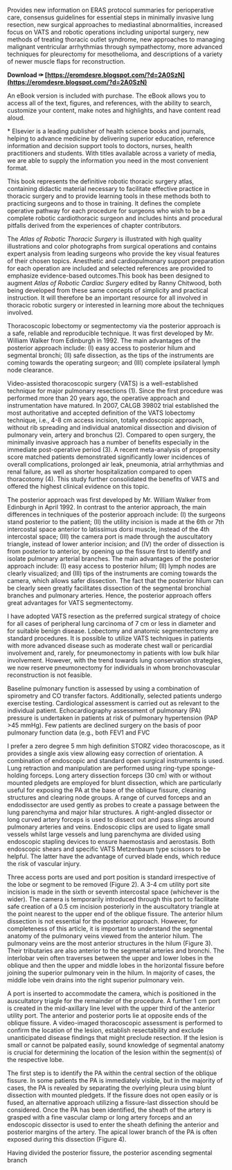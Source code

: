 
 
Provides new information on ERAS protocol summaries for perioperative care, consensus guidelines for essential steps in minimally invasive lung resection, new surgical approaches to mediastinal abnormalities, increased focus on VATS and robotic operations including uniportal surgery, new methods of treating thoracic outlet syndrome, new approaches to managing malignant ventricular arrhythmias through sympathectomy, more advanced techniques for pleurectomy for mesothelioma, and descriptions of a variety of newer muscle flaps for reconstruction.
 
**Download ✑ [https://eromdesre.blogspot.com/?d=2A0SzN](https://eromdesre.blogspot.com/?d=2A0SzN)**


 
An eBook version is included with purchase. The eBook allows you to access all of the text, figures, and references, with the ability to search, customize your content, make notes and highlights, and have content read aloud.
 
\* Elsevier is a leading publisher of health science books and journals, helping to advance medicine by delivering superior education, reference information and decision support tools to doctors, nurses, health practitioners and students. With titles available across a variety of media, we are able to supply the information you need in the most convenient format.
 
This book represents the definitive robotic thoracic surgery atlas, containing didactic material necessary to facilitate effective practice in thoracic surgery and to provide learning tools in these methods both to practicing surgeons and to those in training. It defines the complete operative pathway for each procedure for surgeons who wish to be a complete robotic cardiothoracic surgeon and includes hints and procedural pitfalls derived from the experiences of chapter contributors.

The *Atlas of Robotic Thoracic Surgery* is illustrated with high quality illustrations and color photographs from surgical operations and contains expert analysis from leading surgeons who provide the key visual features of their chosen topics. Anesthetic and cardiopulmonary support preparation for each operation are included and selected references are provided to emphasize evidence-based outcomes.This book has been designed to augment *Atlas of Robotic Cardiac Surgery* edited by Ranny Chitwood, both being developed from these same concepts of simplicity and practical instruction. It will therefore be an important resource for all involved in thoracic robotic surgery or interested in learning more about the techniques involved.
 
Thoracoscopic lobectomy or segmentectomy via the posterior approach is a safe, reliable and reproducible technique. It was first developed by Mr. William Walker from Edinburgh in 1992. The main advantages of the posterior approach include: (I) easy access to posterior hilum and segmental bronchi; (II) safe dissection, as the tips of the instruments are coming towards the operating surgeon; and (III) complete ipsilateral lymph node clearance.
 
Video-assisted thoracoscopic surgery (VATS) is a well-established technique for major pulmonary resections (1). Since the first procedure was performed more than 20 years ago, the operative approach and instrumentation have matured. In 2007, CALGB 39802 trial established the most authoritative and accepted definition of the VATS lobectomy technique, i.e., 4-8 cm access incision, totally endoscopic approach, without rib spreading and individual anatomical dissection and division of pulmonary vein, artery and bronchus (2). Compared to open surgery, the minimally invasive approach has a number of benefits especially in the immediate post-operative period (3). A recent meta-analysis of propensity score matched patients demonstrated significantly lower incidences of overall complications, prolonged air leak, pneumonia, atrial arrhythmias and renal failure, as well as shorter hospitalization compared to open thoracotomy (4). This study further consolidated the benefits of VATS and offered the highest clinical evidence on this topic.
 
The posterior approach was first developed by Mr. William Walker from Edinburgh in April 1992. In contrast to the anterior approach, the main differences in techniques of the posterior approach include: (I) the surgeons stand posterior to the patient; (II) the utility incision is made at the 6th or 7th intercostal space anterior to latissimus dorsi muscle, instead of the 4th intercostal space; (III) the camera port is made through the auscultatory triangle, instead of lower anterior incision; and (IV) the order of dissection is from posterior to anterior, by opening up the fissure first to identify and isolate pulmonary arterial branches. The main advantages of the posterior approach include: (I) easy access to posterior hilum; (II) lymph nodes are clearly visualized; and (III) tips of the instruments are coming towards the camera, which allows safer dissection. The fact that the posterior hilum can be clearly seen greatly facilitates dissection of the segmental bronchial branches and pulmonary arteries. Hence, the posterior approach offers great advantages for VATS segmentectomy.
 
I have adopted VATS resection as the preferred surgical strategy of choice for all cases of peripheral lung carcinoma of 7 cm or less in diameter and for suitable benign disease. Lobectomy and anatomic segmentectomy are standard procedures. It is possible to utilize VATS techniques in patients with more advanced disease such as moderate chest wall or pericardial involvement and, rarely, for pneumonectomy in patients with low bulk hilar involvement. However, with the trend towards lung conservation strategies, we now reserve pneumonectomy for individuals in whom bronchovascular reconstruction is not feasible.
 
Baseline pulmonary function is assessed by using a combination of spirometry and CO transfer factors. Additionally, selected patients undergo exercise testing. Cardiological assessment is carried out as relevant to the individual patient. Echocardiography assessment of pulmonary (PA) pressure is undertaken in patients at risk of pulmonary hypertension (PAP >45 mmHg). Few patients are declined surgery on the basis of poor pulmonary function data (e.g., both FEV1 and FVC
 
I prefer a zero degree 5 mm high definition STORZ video thoracoscope, as it provides a single axis view allowing easy correction of orientation. A combination of endoscopic and standard open surgical instruments is used. Lung retraction and manipulation are performed using ring-type sponge-holding forceps. Long artery dissection forceps (30 cm) with or without mounted pledgets are employed for blunt dissection, which are particularly useful for exposing the PA at the base of the oblique fissure, cleaning structures and clearing node groups. A range of curved forceps and an endodissector are used gently as probes to create a passage between the lung parenchyma and major hilar structures. A right-angled dissector or long curved artery forceps is used to dissect out and pass slings around pulmonary arteries and veins. Endoscopic clips are used to ligate small vessels whilst large vessels and lung parenchyma are divided using endoscopic stapling devices to ensure haemostasis and aerostasis. Both endoscopic shears and specific VATS Metzenbaum type scissors to be helpful. The latter have the advantage of curved blade ends, which reduce the risk of vascular injury.
 
Three access ports are used and port position is standard irrespective of the lobe or segment to be removed (Figure 2). A 3-4 cm utility port site incision is made in the sixth or seventh intercostal space (whichever is the wider). The camera is temporarily introduced through this port to facilitate safe creation of a 0.5 cm incision posteriorly in the auscultatory triangle at the point nearest to the upper end of the oblique fissure. The anterior hilum dissection is not essential for the posterior approach. However, for completeness of this article, it is important to understand the segmental anatomy of the pulmonary veins viewed from the anterior hilum. The pulmonary veins are the most anterior structures in the hilum (Figure 3). Their tributaries are also anterior to the segmental arteries and bronchi. The interlobar vein often traverses between the upper and lower lobes in the oblique and then the upper and middle lobes in the horizontal fissure before joining the superior pulmonary vein in the hilum. In majority of cases, the middle lobe vein drains into the right superior pulmonary vein.
 
A port is inserted to accommodate the camera, which is positioned in the auscultatory triagle for the remainder of the procedure. A further 1 cm port is created in the mid-axillary line level with the upper third of the anterior utility port. The anterior and posterior ports lie at opposite ends of the oblique fissure. A video-imaged thoracoscopic assessment is performed to confirm the location of the lesion, establish resectability and exclude unanticipated disease findings that might preclude resection. If the lesion is small or cannot be palpated easily, sound knowledge of segmental anatomy is crucial for determining the location of the lesion within the segment(s) of the respective lobe.
 
The first step is to identify the PA within the central section of the oblique fissure. In some patients the PA is immediately visible, but in the majority of cases, the PA is revealed by separating the overlying pleura using blunt dissection with mounted pledgets. If the fissure does not open easily or is fused, an alternative approach utilizing a fissure-last dissection should be considered. Once the PA has been identified, the sheath of the artery is grasped with a fine vascular clamp or long artery forceps and an endoscopic dissector is used to enter the sheath defining the anterior and posterior margins of the artery. The apical lower branch of the PA is often exposed during this dissection (Figure 4).
 
Having divided the posterior fissure, the posterior ascending segmental branch 